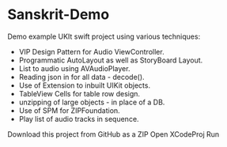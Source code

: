 # Sanskrit-Demo

Demo example UKIt swift project using various techniques:

- VIP Design Pattern for Audio ViewController.
- Programmatic AutoLayout as well as StoryBoard Layout.
- List to audio using AVAudioPlayer.
- Reading json in for all data - decode().
- Use of Extension to inbuilt UIKit objects.
- TableView Cells for table row design.
- unzipping of large objects - in place of a DB.
- Use of SPM for ZIPFoundation.
- Play list of audio tracks in sequence.

Download this project from GitHub as a  ZIP
Open XCodeProj
Run

